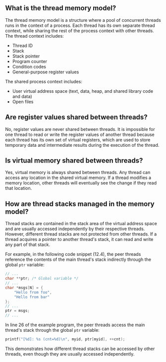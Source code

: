 ## What is the thread memory model?

The thread memory model is a structure where a pool of concurrent threads runs in the context of a process. Each thread has its own separate thread context, while sharing the rest of the process context with other threads. The thread context includes:

-   Thread ID
-   Stack
-   Stack pointer
-   Program counter
-   Condition codes
-   General-purpose register values

The shared process context includes:

-   User virtual address space (text, data, heap, and shared library code and data)
-   Open files

## Are register values shared between threads?

No, register values are never shared between threads. It is impossible for one thread to read or write the register values of another thread because each thread has its own set of virtual registers, which are used to store temporary data and intermediate results during the execution of the thread.

## Is virtual memory shared between threads?

Yes, virtual memory is always shared between threads. Any thread can access any location in the shared virtual memory. If a thread modifies a memory location, other threads will eventually see the change if they read that location.

## How are thread stacks managed in the memory model?

Thread stacks are contained in the stack area of the virtual address space and are usually accessed independently by their respective threads. However, different thread stacks are not protected from other threads. If a thread acquires a pointer to another thread's stack, it can read and write any part of that stack.

For example, in the following code snippet (12.4), the peer threads reference the contents of the main thread's stack indirectly through the global `ptr` variable:
```c
// ...
char **ptr; /* Global variable */
// ...
char *msgs[N] = {
    "Hello from foo",
    "Hello from bar"
};
// ...
ptr = msgs;
// ...

```
In line 26 of the example program, the peer threads access the main thread's stack through the global `ptr` variable:
```c
printf("[%d]: %s (cnt=%d)\n", myid, ptr[myid], ++cnt);
```
This demonstrates how different thread stacks can be accessed by other threads, even though they are usually accessed independently.